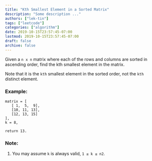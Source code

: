 ```yaml
---
title: "Kth Smallest Element in a Sorted Matrix"
description: "Some description ..."
authors: ["lek-tin"]
tags: ["leetcode"]
categories: ["algorithm"]
date: 2019-10-15T23:57:45-07:00
lastmod: 2019-10-15T23:57:45-07:00
draft: false
archive: false
---
```

Given a `n x n` matrix where each of the rows and columns are sorted in ascending order, find the kth smallest element in the matrix.

Note that it is the `kth` smallest element in the sorted order, not the `kth` distinct element.

### Example:
```
matrix = [
   [ 1,  5,  9],
   [10, 11, 13],
   [12, 13, 15]
],
k = 8,

return 13.
```

### Note:
1. You may assume `k` is always valid, `1 ≤ k ≤ n2`.